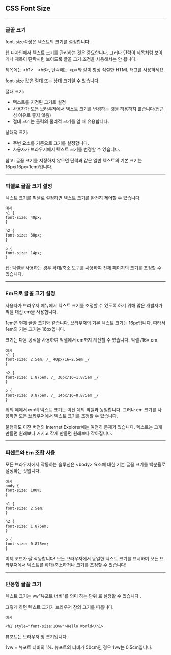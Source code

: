 ## CSS Font Size

---

### 글꼴 크기

font-size속성은 텍스트의 크기를 설정합니다.

웹 디자인에서 텍스트 크기를 관리하는 것은 중요합니다. 그러나 단락이 제목처럼 보이거나 제목이 단락처럼 보이도록 글꼴 크기 조정을 사용해서는 안 됩니다.

제목에는 \<h1> - \<h6>, 단락에는 \<p>와 같이 항상 적절한 HTML 태그를 사용하세요.

font-size 값은 절대 또는 상대 크기일 수 있습니다.

절대 크기:

- 텍스트를 지정된 크기로 설정
- 사용자가 모든 브라우저에서 텍스트 크기를 변경하는 것을 허용하지 않습니다(접근성 이유로 좋지 않음)
- 절대 크기는 출력의 물리적 크기를 알 때 유용합니다.

상대적 크기:

- 주변 요소를 기준으로 크기를 설정합니다.
- 사용자가 브라우저에서 텍스트 크기를 변경할 수 있습니다.

참고: 글꼴 크기를 지정하지 않으면 단락과 같은 일반 텍스트의 기본 크기는 16px(16px=1em)입니다.

---

### 픽셀로 글꼴 크기 설정

텍스트 크기를 픽셀로 설정하면 텍스트 크기를 완전히 제어할 수 있습니다.

    예시
    h1 {
    font-size: 40px;
    }

    h2 {
    font-size: 30px;
    }

    p {
    font-size: 14px;
    }

팁: 픽셀을 사용하는 경우 확대/축소 도구를 사용하여 전체 페이지의 크기를 조정할 수 있습니다.

---

### Em으로 글꼴 크기 설정

사용자가 브라우저 메뉴에서 텍스트 크기를 조정할 수 있도록 하기 위해 많은 개발자가 픽셀 대신 em을 사용합니다.

1em은 현재 글꼴 크기와 같습니다. 브라우저의 기본 텍스트 크기는 16px입니다. 따라서 1em의 기본 크기는 16px입니다.

크기는 다음 공식을 사용하여 픽셀에서 em까지 계산할 수 있습니다. 픽셀 /16= em

    예시
    h1 {
    font-size: 2.5em; /_ 40px/16=2.5em _/
    }

    h2 {
    font-size: 1.875em; /_ 30px/16=1.875em _/
    }

    p {
    font-size: 0.875em; /_ 14px/16=0.875em _/
    }

위의 예에서 em의 텍스트 크기는 이전 예의 픽셀과 동일합니다. 그러나 em 크기를 사용하면 모든 브라우저에서 텍스트 크기를 조정할 수 있습니다.

불행히도 이전 버전의 Internet Explorer에는 여전히 문제가 있습니다. 텍스트는 크게 만들면 원래보다 커지고 작게 만들면 원래보다 작아집니다.

---

### 퍼센트와 Em 조합 사용

모든 브라우저에서 작동하는 솔루션은 \<body> 요소에 대한 기본 글꼴 크기를 백분율로 설정하는 것입니다.

    예시
    body {
    font-size: 100%;
    }

    h1 {
    font-size: 2.5em;
    }

    h2 {
    font-size: 1.875em;
    }

    p {
    font-size: 0.875em;
    }

이제 코드가 잘 작동합니다! 모든 브라우저에서 동일한 텍스트 크기를 표시하며 모든 브라우저에서 텍스트를 확대/축소하거나 크기를 조정할 수 있습니다!

---

### 반응형 글꼴 크기

텍스트 크기는 vw"뷰포트 너비"를 의미 하는 단위 로 설정할 수 있습니다 .

그렇게 하면 텍스트 크기가 브라우저 창의 크기를 따릅니다.

    예시

    <h1 style="font-size:10vw">Hello World</h1>

뷰포트는 브라우저 창 크기입니다.

1vw = 뷰포트 너비의 1%. 뷰포트의 너비가 50cm인 경우 1vw는 0.5cm입니다.
